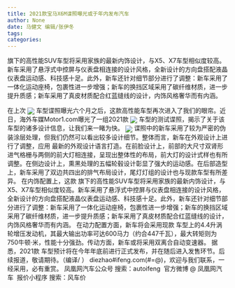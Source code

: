 ```yaml
---
title: 2021款宝马X6M谍照曝光或于年内发布汽车
author: None
date: 马健文 编辑/张伊冬
tags: 
categories: 
---
```

旗下的高性能SUV车型将采用家族的最新内饰设计，与X5、X7车型相似度较高。新车采用了悬浮式中控屏与仪表盘相连接的设计风格，全新设计的方向盘搭配液晶仪表盘运动感、科技感十足。此外，新车还针对细节部分进行了调整：新车采用了一体化运动座椅，包裹性进一步增强；新车的换挡区域采用了碳纤维材质，进一步提升质感；新车采用了真皮材质配合红蓝缝线的设计，内饰风格奢华而有内涵。
<!-- more -->
 在上次
<img align="center" border="0" src="https://p2.ifengimg.com/2019_09/86EAA167367D7431E01F7C7406CE96CC72870C9E_w1920_h1080.jpg" />
车型谍照曝光六个月之后，这款高性能车型再次进入了我们的眼帘。近日，海外车媒Motor1.com曝光了一组2021款
<img align="center" border="0" src="https://p0.ifengimg.com/2019_09/04E33FD33FFC8F7BBE93197EAECA8F7F693AE1D1_w1920_h1080.jpg" />
车型的测试谍照，揭示了关于该车型的诸多设计信息，让我们来一睹为快。
<img align="center" border="0" src="https://p3.ifengimg.com/2019_09/BEDC273FE7E01EF2C0FCDD1842A35BC04F759F56_w1920_h1080.jpg" />
谍照中的新车采用了较为严密的伪装涂层处理，但我们仍然可以看出较多设计细节。整体而言，新车在外观设计上进行了调整，应用
最新的外观设计语言打造。在前脸设计上，前部的大尺寸双肾形进气格栅与两侧的前大灯相连接，呈现出整体性的布局，前大灯的设计式样也有所调整。在侧边设计上，熏黑处理的五幅轮毂设计彰显了强大的运动感。在后部造型上，新车采用了双边共四出的排气布局设计，尾灯灯组的设计也与现款车型有所差异。
在内饰配置上，这款
旗下的高性能SUV车型将采用家族的最新内饰设计，与X5、X7车型相似度较高。新车采用了悬浮式中控屏与仪表盘相连接的设计风格，全新设计的方向盘搭配液晶仪表盘运动感、科技感十足。此外，新车还针对细节部分进行了调整：新车采用了一体化运动座椅，包裹性进一步增强；新车的换挡区域采用了碳纤维材质，进一步提升质感；新车采用了真皮材质配合红蓝缝线的设计，内饰风格奢华而有内涵。
在动力配置方面，新车将会采用现款
车型上的4.4升涡轮增压发动机，其最大输出功率可达600马力（约合447千瓦），最大转矩则为750牛顿·米，性能十分强劲。传动方面，新车或将采用双离合自动变速器。
据悉，2021款
车型预计将在今年年底前进行正式发布，并在随后进入发售环节。后续报道，敬请期待。（编译/
）
diezhao#ifeng.com(#=@)，欢迎与我们联系，一经采用，必有重赏。
凤凰网汽车公众号
搜索：autoifeng
 官方微博
@ 凤凰网汽车 
 报价小程序
搜索：风车价
